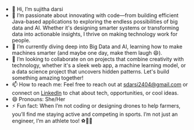 - 👋 Hi, I’m sujitha darsi
- 👀  I’m passionate about innovating with code—from building efficient Java-based applications to exploring the endless possibilities of big data and AI.
      Whether it's designing smarter systems or transforming data into actionable insights, I thrive on making technology work for people.
- 🌱 I’m currently diving deep into Big Data and AI, learning how to make machines smarter (and maybe one day, make them laugh 😄).
- 💞️ I’m looking to collaborate on on projects that combine creativity with technology, whether it's a sleek web app, a machine learning model, or a data science project that       uncovers hidden patterns. Let's build something amazing together!
- 📫 How to reach me: Feel free to reach out at sdarsi2404@gmail.com or connect on [LinkedIn](https://www.linkedin.com/in/sujitha-darsi-673757211) to chat about tech, opportunities, or cool ideas.  
- 😄 Pronouns: She/Her
- ⚡ Fun fact: When I’m not coding or designing drones to help farmers, you’ll find me staying active and competing in sports. I’m not just an engineer, I’m an athlete too! ⚽🏃‍♀️

<!---
sdarsi07/sdarsi07 is a ✨ special ✨ repository because its `README.md` (this file) appears on your GitHub profile.
You can click the Preview link to take a look at your changes.
--->
